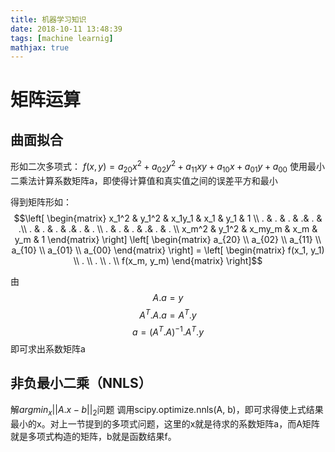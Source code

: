 ```yaml
---
title: 机器学习知识
date: 2018-10-11 13:48:39
tags: [machine learnig]
mathjax: true
---
```


# 矩阵运算
## 曲面拟合
形如二次多项式：
$f(x, y) = a_{20}x^2 + a_{02}y^2 + a_{11}xy + a_{10}x + a_{01}y + a_{00}$ 
使用最小二乘法计算系数矩阵a，即使得计算值和真实值之间的误差平方和最小

得到矩阵形如：
$$\left[
 \begin{matrix}
   x_1^2 & y_1^2 & x_1y_1 & x_1 & y_1 & 1 \\
   . & . & . & .& . & .\\
   . & . & . & .& . & . \\
   . & . & . & .& . & . \\
   x_m^2 & y_1^2 & x_my_m & x_m & y_m & 1
  \end{matrix}
  \right] 
  \left[
 \begin{matrix}
   a_{20}  \\
   a_{02} \\
   a_{11}  \\
   a_{10}  \\
   a_{01} \\
   a_{00}
  \end{matrix}
  \right] = 
  \left[
 \begin{matrix}
   f(x_1, y_1)  \\
   . \\
   .  \\
   .  \\
   f(x_m, y_m)
  \end{matrix}
  \right]$$

<!--more-->

由
$$
A.a = y
$$
$$
A^T.A.a = A^T.y
$$
$$
a = (A^T.A)^{-1}.A^T.y
$$
即可求出系数矩阵a

## 非负最小二乘（NNLS）
解$argmin_x ||A.x - b||_2$问题
调用scipy.optimize.nnls(A, b)，即可求得使上式结果最小的x。对上一节提到的多项式问题，这里的x就是待求的系数矩阵a，而A矩阵就是多项式构造的矩阵，b就是函数结果f。